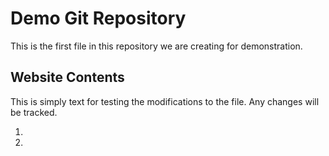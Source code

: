 # Demo Git Repository

This is the first file in this repository we are creating for demonstration.

## Website Contents

This is simply text for testing the modifications to the file.
Any changes will be tracked.

1.
2.
